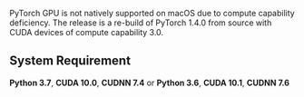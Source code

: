 PyTorch GPU is not natively supported on macOS due to compute capability deficiency. The release is a re-build of PyTorch 1.4.0 from source with CUDA devices of compute capability 3.0.

## System Requirement

**Python 3.7**, **CUDA 10.0**, **CUDNN 7.4** or **Python 3.6**, **CUDA 10.1**, **CUDNN 7.6**
